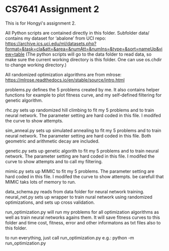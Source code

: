 # CS7641 Assignment 2
This is for Hongyi's assignment 2.

All Python scripts are contained directly in this folder.
Subfolder data/ contains my dataset for ‘abalone’ from UCI repo: https://archive.ics.uci.edu/ml/datasets.php?format=&task=cla&att=&area=&numAtt=&numIns=&type=&sort=nameUp&view=table
(The python scripts will go to the data folder to read data, so make sure the current working directory is this folder. One can use os.chdir to change working directory.)

All randomized optimization algorithms are from mlrose: https://mlrose.readthedocs.io/en/stable/source/intro.html

problems.py defines the 5 problems created by me. 
It also contains helper functions for example to plot fitness curve, and my self-defined filtering for genetic algorithm.

rhc.py sets up randomized hill climbing to fit my 5 problems and to train neural network.
The parameter setting are hard coded in this file. I modifed the curve to show attempts.

sim_anneal.py sets up simulated annealing to fit my 5 problems and to train neural network.
The parameter setting are hard coded in this file. Both geometric and arithmetic decay are included.

genetic.py sets up genetic algorith to fit my 5 problems and to train neural network.
The parameter setting are hard coded in this file. I modifed the curve to show attempts and to call my filtering.

mimic.py sets up MIMIC to fit my 5 problems.
The parameter setting are hard coded in this file. I modifed the curve to show attempts.
be carefull that MIMIC taks lots of memory to run.

data_schema.py reads from data folder for neural network training.
neural_net.py sets up wrapper to train nural network using randomized optimizations, and sets up cross validation.

run_optimization.py will run my problems for all optimization algorithms as well as train neural networks agains them.
It will save fitness curves to this folder and time cost, fitness, error and other informatons as txt files also to this folder.

to run everything, just call run_optimization.py e.g.:
python -m run_optimization.py 

